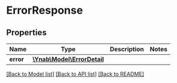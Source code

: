 # ErrorResponse

## Properties
Name | Type | Description | Notes
------------ | ------------- | ------------- | -------------
**error** | [**\Ynab\Model\ErrorDetail**](ErrorDetail.md) |  | 

[[Back to Model list]](../README.md#documentation-for-models) [[Back to API list]](../README.md#documentation-for-api-endpoints) [[Back to README]](../README.md)


